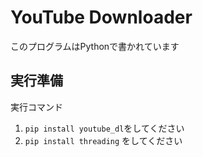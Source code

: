 # YouTube Downloader
このプログラムはPythonで書かれています
## 実行準備
実行コマンド  
1.  ```pip install youtube_dl```をしてください  
1. ```pip install threading``` をしてください
